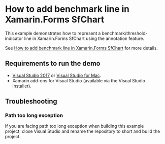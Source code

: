 # How to add benchmark line in Xamarin.Forms SfChart
This example demonstrates how to represent a benchmark/threshold-indicator line in Xamarin.Forms SfChart using the annotation feature.

See [How to add benchmark line in Xamarin.Forms SfChart](https://www.syncfusion.com/kb/9304?utm_medium=listing&utm_source=github-examples) for more details.
## <a name="requirements-to-run-the-demo"></a>Requirements to run the demo ##

* [Visual Studio 2017](https://visualstudio.microsoft.com/downloads/) or [Visual Studio for Mac](https://visualstudio.microsoft.com/vs/mac/).
* Xamarin add-ons for Visual Studio (available via the Visual Studio installer).

## <a name="troubleshooting"></a>Troubleshooting ##
### Path too long exception
If you are facing path too long exception when building this example project, close Visual Studio and rename the repository to short and build the project.
